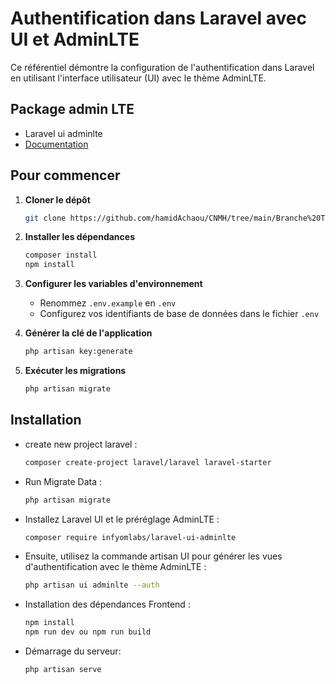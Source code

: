 # Authentification dans Laravel avec UI et AdminLTE

Ce référentiel démontre la configuration de l'authentification dans Laravel en utilisant l'interface utilisateur (UI) avec le thème AdminLTE.

## Package admin LTE
- Laravel ui adminlte
 - [Documentation](https://infyom.com/open-source/laravel-ui-adminlte/docs)

## Pour commencer

1. **Cloner le dépôt**

    ```bash
    git clone https://github.com/hamidAchaou/CNMH/tree/main/Branche%20Technique/Labs/Lab-authentification-standard
    ```

2. **Installer les dépendances**

    ```bash
    composer install
    npm install
    ```

3. **Configurer les variables d'environnement**

    - Renommez `.env.example` en `.env`
    - Configurez vos identifiants de base de données dans le fichier `.env`

4. **Générer la clé de l'application**

    ```bash
    php artisan key:generate
    ```

5. **Exécuter les migrations**

    ```bash
    php artisan migrate
    ```

## Installation

- create new project laravel :
  ```bash
  composer create-project laravel/laravel laravel-starter
  ```

- Run Migrate Data :
  ```bash
  php artisan migrate
  ```
- Installez Laravel UI et le préréglage AdminLTE :
  ```bash
  composer require infyomlabs/laravel-ui-adminlte
  ```
  
- Ensuite, utilisez la commande artisan UI pour générer les vues d'authentification avec le thème AdminLTE :
  ```bash
  php artisan ui adminlte --auth
  ```
  
- Installation des dépendances Frontend :
  ```bash
  npm install
  npm run dev ou npm run build
  ```

- Démarrage du serveur:
  ```bash
  php artisan serve
  ```